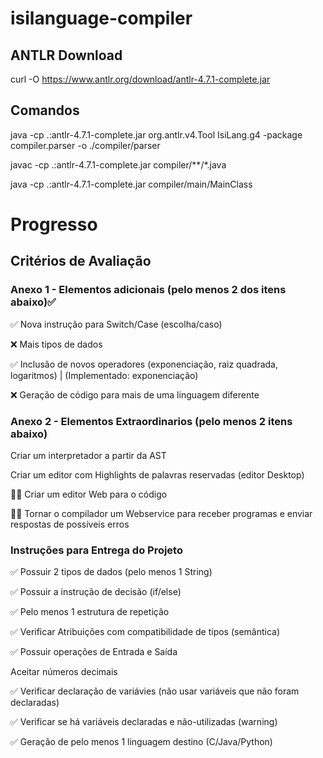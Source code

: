 # isilanguage-compiler

## ANTLR Download
curl -O https://www.antlr.org/download/antlr-4.7.1-complete.jar

## Comandos

java -cp .:antlr-4.7.1-complete.jar org.antlr.v4.Tool IsiLang.g4 -package compiler.parser -o ./compiler/parser

javac -cp .:antlr-4.7.1-complete.jar compiler/**/*.java

java -cp .:antlr-4.7.1-complete.jar compiler/main/MainClass

# Progresso

## Critérios de Avaliação

### Anexo 1 - Elementos adicionais (pelo menos 2 dos itens abaixo)✅

✅ Nova instrução para Switch/Case (escolha/caso)

❌ Mais tipos de dados

✅ Inclusão de novos operadores (exponenciação, raiz quadrada, logaritmos) |
 (Implementado: exponenciação)
 
❌ Geração de código para mais de uma linguagem diferente


### Anexo 2 - Elementos Extraordinarios (pelo menos 2 itens abaixo) 

Criar um interpretador a partir da AST

Criar um editor com Highlights de palavras reservadas (editor Desktop)

👨‍💻 Criar um editor Web para o código

👨‍💻 Tornar o compilador um Webservice para receber programas e enviar respostas de possíveis erros


### Instruções para Entrega do Projeto

✅ Possuir 2 tipos de dados (pelo menos 1 String) 	

✅ Possuir a instrução de decisão (if/else)	

✅ Pelo menos 1 estrutura de repetição	

✅ Verificar Atribuições com compatibilidade de tipos (semântica) 	

✅ Possuir operações de Entrada e Saída	

Aceitar números decimais 	

✅ Verificar declaração de variávies (não usar variáveis que não foram declaradas)	

✅ Verificar se há variáveis declaradas e não-utilizadas (warning)	

✅ Geração de pelo menos 1 linguagem destino (C/Java/Python)






